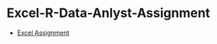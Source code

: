 # Excel-R-Data-Anlyst-Assignment
- [Excel Assignment](https://github.com/vishalsvnayar/Excel-R-Data-Anlyst-Assignment/tree/main/Excel%20Assignments)

